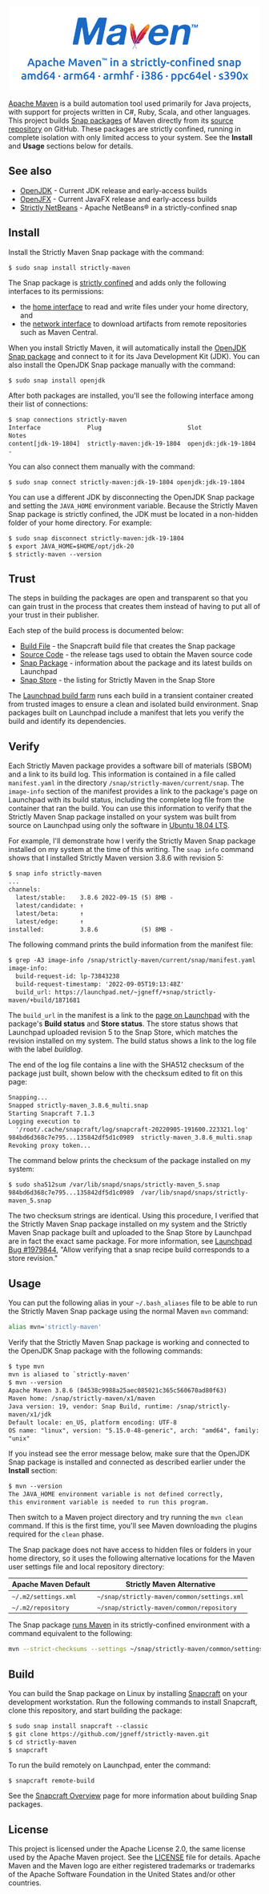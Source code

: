 ![Strictly Maven: Apache Maven™ in a strictly-confined snap](images/banner.svg)

[Apache Maven](https://maven.apache.org) is a build automation tool used primarily for Java projects, with support for projects written in C#, Ruby, Scala, and other languages. This project builds [Snap packages](https://snapcraft.io/strictly-maven) of Maven directly from its [source repository](https://github.com/apache/maven) on GitHub. These packages are strictly confined, running in complete isolation with only limited access to your system. See the **Install** and **Usage** sections below for details.

## See also

* [OpenJDK](https://github.com/jgneff/openjdk) - Current JDK release and early-access builds
* [OpenJFX](https://github.com/jgneff/openjfx) - Current JavaFX release and early-access builds
* [Strictly NetBeans](https://github.com/jgneff/strictly-netbeans) - Apache NetBeans® in a strictly-confined snap

## Install

Install the Strictly Maven Snap package with the command:

```console
$ sudo snap install strictly-maven
```

The Snap package is [strictly confined](https://snapcraft.io/docs/snap-confinement) and adds only the following interfaces to its permissions:

* the [home interface](https://snapcraft.io/docs/home-interface) to read and write files under your home directory, and
* the [network interface](https://snapcraft.io/docs/network-interface) to download artifacts from remote repositories such as Maven Central.

When you install Strictly Maven, it will automatically install the [OpenJDK Snap package](https://snapcraft.io/openjdk) and connect to it for its Java Development Kit (JDK). You can also install the OpenJDK Snap package manually with the command:

```console
$ sudo snap install openjdk
```

After both packages are installed, you'll see the following interface among their list of connections:

```console
$ snap connections strictly-maven
Interface             Plug                        Slot                 Notes
content[jdk-19-1804]  strictly-maven:jdk-19-1804  openjdk:jdk-19-1804  -
```

You can also connect them manually with the command:

```console
$ sudo snap connect strictly-maven:jdk-19-1804 openjdk:jdk-19-1804
```

You can use a different JDK by disconnecting the OpenJDK Snap package and setting the `JAVA_HOME` environment variable. Because the Strictly Maven Snap package is strictly confined, the JDK must be located in a non-hidden folder of your home directory. For example:

```console
$ sudo snap disconnect strictly-maven:jdk-19-1804
$ export JAVA_HOME=$HOME/opt/jdk-20
$ strictly-maven --version
```

## Trust

The steps in building the packages are open and transparent so that you can gain trust in the process that creates them instead of having to put all of your trust in their publisher.

Each step of the build process is documented below:

* [Build File](snap/snapcraft.yaml) - the Snapcraft build file that creates the Snap package
* [Source Code](https://github.com/apache/maven/tags) - the release tags used to obtain the Maven source code
* [Snap Package](https://launchpad.net/~jgneff/+snap/strictly-maven) - information about the package and its latest builds on Launchpad
* [Snap Store](https://snapcraft.io/strictly-maven) - the listing for Strictly Maven in the Snap Store

The [Launchpad build farm](https://launchpad.net/builders) runs each build in a transient container created from trusted images to ensure a clean and isolated build environment. Snap packages built on Launchpad include a manifest that lets you verify the build and identify its dependencies.

## Verify

Each Strictly Maven package provides a software bill of materials (SBOM) and a link to its build log. This information is contained in a file called `manifest.yaml` in the directory `/snap/strictly-maven/current/snap`. The `image-info` section of the manifest provides a link to the package's page on Launchpad with its build status, including the complete log file from the container that ran the build. You can use this information to verify that the Strictly Maven Snap package installed on your system was built from source on Launchpad using only the software in [Ubuntu 18.04 LTS](https://cloud-images.ubuntu.com/bionic/current/).

For example, I'll demonstrate how I verify the Strictly Maven Snap package installed on my system at the time of this writing. The `snap info` command shows that I installed Strictly Maven version 3.8.6 with revision 5:

```console
$ snap info strictly-maven
...
channels:
  latest/stable:    3.8.6 2022-09-15 (5) 8MB -
  latest/candidate: ↑
  latest/beta:      ↑
  latest/edge:      ↑
installed:          3.8.6            (5) 8MB -
```

The following command prints the build information from the manifest file:

```console
$ grep -A3 image-info /snap/strictly-maven/current/snap/manifest.yaml
image-info:
  build-request-id: lp-73843238
  build-request-timestamp: '2022-09-05T19:13:48Z'
  build_url: https://launchpad.net/~jgneff/+snap/strictly-maven/+build/1871681
```

The `build_url` in the manifest is a link to the [page on Launchpad](https://launchpad.net/~jgneff/+snap/strictly-maven/+build/1871681) with the package's **Build status** and **Store status**. The store status shows that Launchpad uploaded revision 5 to the Snap Store, which matches the revision installed on my system. The build status shows a link to the log file with the label *buildlog*.

The end of the log file contains a line with the SHA512 checksum of the package just built, shown below with the checksum edited to fit on this page:

```
Snapping...
Snapped strictly-maven_3.8.6_multi.snap
Starting Snapcraft 7.1.3
Logging execution to
  '/root/.cache/snapcraft/log/snapcraft-20220905-191600.223321.log'
984bd6d368c7e795...135842df5d1c0989  strictly-maven_3.8.6_multi.snap
Revoking proxy token...
```

The command below prints the checksum of the package installed on my system:

```console
$ sudo sha512sum /var/lib/snapd/snaps/strictly-maven_5.snap
984bd6d368c7e795...135842df5d1c0989  /var/lib/snapd/snaps/strictly-maven_5.snap
```

The two checksum strings are identical. Using this procedure, I verified that the Strictly Maven Snap package installed on my system and the Strictly Maven Snap package built and uploaded to the Snap Store by Launchpad are in fact the exact same package. For more information, see [Launchpad Bug #1979844](https://bugs.launchpad.net/launchpad/+bug/1979844), "Allow verifying that a snap recipe build corresponds to a store revision."

## Usage

You can put the following alias in your `~/.bash_aliases` file to be able to run the Strictly Maven Snap package using the normal Maven `mvn` command:

```bash
alias mvn='strictly-maven'
```

Verify that the Strictly Maven Snap package is working and connected to the OpenJDK Snap package with the following commands:

```console
$ type mvn
mvn is aliased to `strictly-maven'
$ mvn --version
Apache Maven 3.8.6 (84538c9988a25aec085021c365c560670ad80f63)
Maven home: /snap/strictly-maven/x1/maven
Java version: 19, vendor: Snap Build, runtime: /snap/strictly-maven/x1/jdk
Default locale: en_US, platform encoding: UTF-8
OS name: "linux", version: "5.15.0-48-generic", arch: "amd64", family: "unix"
```

If you instead see the error message below, make sure that the OpenJDK Snap package is installed and connected as described earlier under the **Install** section:

```console
$ mvn --version
The JAVA_HOME environment variable is not defined correctly,
this environment variable is needed to run this program.
```

Then switch to a Maven project directory and try running the `mvn clean` command. If this is the first time, you'll see Maven downloading the plugins required for the `clean` phase.

The Snap package does not have access to hidden files or folders in your home directory, so it uses the following alternative locations for the Maven user settings file and local repository directory:

| Apache Maven Default | Strictly Maven Alternative |
|----------------------|----------------------------|
| `~/.m2/settings.xml` | `~/snap/strictly-maven/common/settings.xml` |
| `~/.m2/repository`   | `~/snap/strictly-maven/common/repository`   |

The Snap package [runs Maven](bin/maven.sh) in its strictly-confined environment with a command equivalent to the following:

```bash
mvn --strict-checksums --settings ~/snap/strictly-maven/common/settings.xml "$@"
```

## Build

You can build the Snap package on Linux by installing [Snapcraft](https://snapcraft.io/snapcraft) on your development workstation. Run the following commands to install Snapcraft, clone this repository, and start building the package:

```console
$ sudo snap install snapcraft --classic
$ git clone https://github.com/jgneff/strictly-maven.git
$ cd strictly-maven
$ snapcraft
```

To run the build remotely on Launchpad, enter the command:

```console
$ snapcraft remote-build
```

See the [Snapcraft Overview](https://snapcraft.io/docs/snapcraft-overview) page for more information about building Snap packages.

## License

This project is licensed under the Apache License 2.0, the same license used by the Apache Maven project. See the [LICENSE](LICENSE) file for details. Apache Maven and the Maven logo are either registered trademarks or trademarks of the Apache Software Foundation in the United States and/or other countries.

